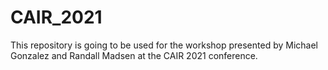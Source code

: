 # CAIR_2021

This repository is going to be used for the workshop presented by Michael Gonzalez and Randall Madsen at the CAIR 2021 conference. 
